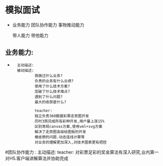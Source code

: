 #   模拟面试

*   业务能力   团队协作能力 事物推动能力

    带人能力    带他能力

##  业务能力:

*       主动描述:
        被动描述:
                我做过什么业务?
                负责的业务有什么业绩?
                使用了什么技术方案?
                突破了什么技术难点?
                遇到了什么问题?
                最大的收获是什么?

                teacher:
                独立负责360数据彩票走势图开发
                历时3周完成所有彩种开发,用户量上涨15%
                区别常规canvas方案,使用vml+svg方案
                解决了走势图高级绘图板的开发
                橡皮擦的问题.动态连线计算等
                对业务的理解更加深入,对技术图表更有把控


#团队协作能力 :
        主动描述:
            teacher:
                对彩票足彩的奖金算法有深入研究,业内第一
                对H5.客户端讲解算法并协助完成